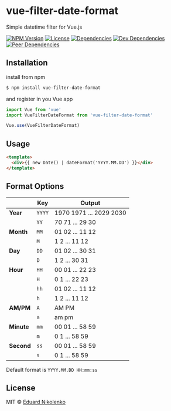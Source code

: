 # vue-filter-date-format
Simple datetime filter for Vue.js

[![NPM Version](https://img.shields.io/npm/v/vue-filter-date-format.svg)](https://www.npmjs.com/package/vue-filter-date-format)
[![License](https://img.shields.io/npm/l/vue-filter-date-format.svg)](/LICENSE)
[![Dependencies](https://david-dm.org/eduardnikolenko/vue-filter-date-format.svg)](https://david-dm.org/eduardnikolenko/vue-filter-date-format)
[![Dev Dependencies](https://david-dm.org/eduardnikolenko/vue-filter-date-format/dev-status.svg)](https://david-dm.org/eduardnikolenko/vue-filter-date-format/?type=dev)
[![Peer Dependencies](https://david-dm.org/eduardnikolenko/vue-filter-date-format/peer-status.svg)](https://david-dm.org/eduardnikolenko/vue-filter-date-format?type=peer)

## Installation

install from npm
```bash
$ npm install vue-filter-date-format
```
and register in you Vue app
```js
import Vue from 'vue'
import VueFilterDateFormat from 'vue-filter-date-format'

Vue.use(VueFilterDateFormat)
```

## Usage

```html
<template>
  <div>{{ new Date() | dateFormat('YYYY.MM.DD') }}</div>
</template>
```

## Format Options

|            | Key    | Output                  |
| ---------- | ------ | ----------------------- |
| **Year**   | `YYYY` | 1970 1971 ... 2029 2030 |
|            | `YY`   | 70 71 ... 29 30         |
| **Month**  | `MM`   | 01 02 ... 11 12         |
|            | `M`    | 1 2 ... 11 12           |
| **Day**    | `DD`   | 01 02 ... 30 31         |
|            | `D`    | 1 2 ... 30 31           |
| **Hour**   | `HH`   | 00 01 ... 22 23         |
|            | `H`    | 0 1 ... 22 23           |
|            | `hh`   | 01 02 ... 11 12         |
|            | `h`    | 1 2 ... 11 12           |
| **AM/PM**  | `A`    | AM PM                   |
|            | `a`    | am pm                   |
| **Minute** | `mm`   | 00 01 ... 58 59         |
|            | `m`    | 0 1 ... 58 59           |
| **Second** | `ss`   | 00 01 ... 58 59         |
|            | `s`    | 0 1 ... 58 59           |

Default format is `YYYY.MM.DD HH:mm:ss`

## License

MIT © [Eduard Nikolenko](https://github.com/eduardnikolenko)
